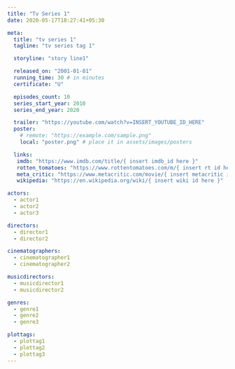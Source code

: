 ```yaml
---
title: "Tv Series 1"
date: 2020-05-17T18:27:41+05:30

meta:
  title: "tv series 1"
  tagline: "tv series tag 1"

  storyline: "story line1"

  released_on: "2001-01-01"
  running_time: 30 # in minutes
  certificate: "U"

  episodes_count: 10
  series_start_year: 2010
  series_end_year: 2020

  trailer: "https://youtube.com/watch?v=INSERT_YOUTUBE_ID_HERE"
  poster:  
    # remote: "https://example.com/sample.png" 
    local: "poster.png" # place it in assets/images/posters

  links:
   imdb: "https://www.imdb.com/title/{ insert imdb_id here }"
   rotten_tomatoes: "https://www.rottentomatoes.com/m/{ insert rt id here }"
   meta_critic: "https://www.metacritic.com/movie/{ insert metacritic id here }"
   wikipedia: "https://en.wikipedia.org/wiki/{ insert wiki id here }"

actors:
  - actor1
  - actor2
  - actor3

directors:
  - director1
  - director2

cinematographers:
  - cinematographer1
  - cinematographer2

musicdirectors:
  - musicdirector1
  - musicdirector2

genres:
  - genre1
  - genre2
  - genre3

plottags:
  - plottag1
  - plottag2
  - plottag3
---
```

